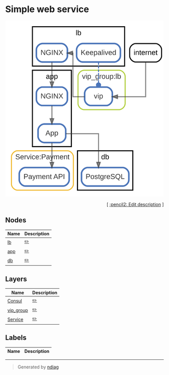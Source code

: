 # Simple web service

![view](view-nodes.svg)



<p align="right">
  [ <a href="../../ndiag.descriptions/_index.md">:pencil2: Edit description</a> ]
<p>



## Nodes

| Name | Description |
| --- | --- |
| [lb](node-lb.md) | <a href="../../ndiag.descriptions/_node-lb.md">:pencil2:</a> |
| [app](node-app.md) | <a href="../../ndiag.descriptions/_node-app.md">:pencil2:</a> |
| [db](node-db.md) | <a href="../../ndiag.descriptions/_node-db.md">:pencil2:</a> |

## Layers

| Name | Description |
| --- | --- |
| [Consul](layer-consul.md) | <a href="../../ndiag.descriptions/_layer-consul.md">:pencil2:</a> |
| [vip_group](layer-vip_group.md) | <a href="../../ndiag.descriptions/_layer-vip_group.md">:pencil2:</a> |
| [Service](layer-service.md) | <a href="../../ndiag.descriptions/_layer-service.md">:pencil2:</a> |

## Labels

| Name | Description |
| --- | --- |

---

> Generated by [ndiag](https://github.com/k1LoW/ndiag)
